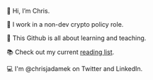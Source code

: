 👋 Hi, I’m Chris.  

💼 I work in a non-dev crypto policy role. 

📓 This Github is all about learning and teaching. 

📚 Check out my current [reading list](/readingList.md). 

💻 I'm @chrisjadamek on Twitter and LinkedIn. 


